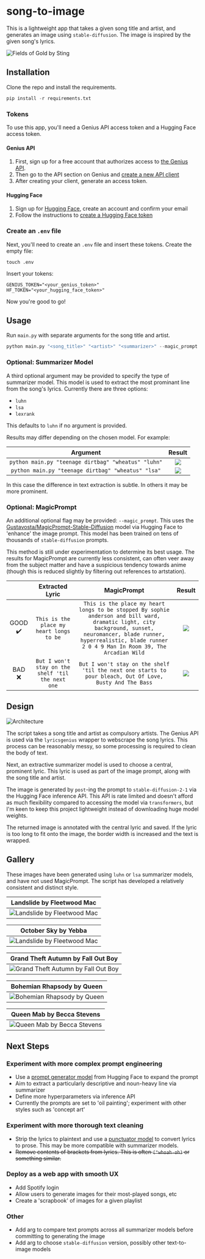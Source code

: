 # song-to-image

This is a lightweight app that takes a given song title and artist, and generates an image using `stable-diffusion`. 
The image is inspired by the given song's lyrics. 

![Fields of Gold by Sting](examples/fields_of_gold.jpg)

## Installation
Clone the repo and install the requirements. 
```python
pip install -r requirements.txt
```

### Tokens
To use this app, you'll need a Genius API access token and a Hugging Face access token. 

#### Genius API
1. First, sign up for a free account that authorizes access to [the Genius API](https://genius.com/api-clients).
2. Then go to the API section on Genius and [create a new API client](https://genius.com/api-clients/new)
3. After creating your client, generate an access token. 

#### Hugging Face
1. Sign up for [Hugging Face](https://huggingface.co), create an account and confirm your email
2. Follow the instructions to [create a Hugging Face token](https://huggingface.co/docs/hub/security-tokens#:~:text=To%20create%20an%20access%20token,clicking%20on%20the%20Manage%20button.)

### Create an `.env` file
Next, you'll need to create an `.env` file and insert these tokens. Create the empty file:
```commandline
touch .env
```
Insert your tokens:
```
GENIUS_TOKEN="<your_genius_token>"
HF_TOKEN="<your_hugging_face_token>"
```

Now you're good to go!

## Usage
Run `main.py` with separate arguments for the song title and artist.
```python
python main.py "<song_title>" "<artist>" "<summarizer>" --magic_prompt
```

### Optional: Summarizer Model

A third optional argument may be provided to specify the type of summarizer model. 
This model is used to extract the most prominant line from the song's lyrics.
Currently there are three options:
- `luhn`
- `lsa`
- `lexrank`

This defaults to `luhn` if no argument is provided.

Results may differ depending on the chosen model. For example:

|                      Argument                       |                 Result                 |
|:---------------------------------------------------:|:--------------------------------------:|
 | `python main.py "teenage dirtbag" "wheatus" "luhn"` | ![](examples/teenage_dirtbag_luhn.jpg) |
| `python main.py "teenage dirtbag" "wheatus" "lsa"`  | ![](examples/teenage_dirtbag_lsa.jpg)  |

In this case the difference in text extraction is subtle. In others it may be more prominent. 

### Optional: MagicPrompt

An additional optional flag may be provided: `--magic_prompt`. 
This uses the [Gustavosta/MagicPrompt-Stable-Diffusion](https://huggingface.co/Gustavosta/MagicPrompt-Stable-Diffusion) 
model via Hugging Face to 'enhance' the image prompt. This model has been trained on tens of thousands of 
`stable-diffusion` prompts. 

This method is still under experimentation to determine its best usage. The results for MagicPrompt are currently less 
consistent, can often veer away from the subject matter and have a suspicious tendency towards anime (though this is 
reduced slightly by filtering out references to artstation). 


|                         |                  Extracted Lyric                  |                                                                                                          MagicPrompt                                                                                                          |                 Result                 |
|:-----------------------:|:-------------------------------------------------:|:-----------------------------------------------------------------------------------------------------------------------------------------------------------------------------------------------------------------------------:|:--------------------------------------:|
 | GOOD :heavy_check_mark: |     `This is the place my heart longs to be`      | `This is the place my heart longs to be stopped By sophie anderson and bill ward, dramatic light, city background, sunset, neuromancer, blade runner, hyperrealistic, blade runner 2 0 4 9 Man In Room 39, The Arcadian Wild` | ![](examples/man_in_room_39_magic.png) | 
|         BAD :x:         | `But I won't stay on the shelf 'til the next one` |                                                           `But I won't stay on the shelf 'til the next one starts to pour bleach, Out Of Love, Busty And The Bass`                                                            |  ![](examples/out_of_love_magic.png)   |



## Design
![Architecture](examples/architecture.png)

The script takes a song title and artist as compulsory artists. 
The Genius API is used via the `lyricsgenius` wrapper to webscrape the song lyrics. 
This process can be reasonably messy, so some processing is required to clean the body of text. 

Next, an extractive summarizer model is used to choose a central, prominent lyric. 
This lyric is used as part of the image prompt, along with the song title and artist. 

The image is generated by `post`-ing the prompt to `stable-diffusion-2-1` via the Hugging Face inference API. 
This API is rate limited and doesn't afford as much flexibility compared to accessing the model via `transformers`, but 
I'm keen to keep this project lightweight instead of downloading huge model weights. 

The returned image is annotated with the central lyric and saved. 
If the lyric is too long to fit onto the image, the border width is increased and the text is wrapped.

## Gallery
These images have been generated using `luhn` or `lsa` summarizer models, and have not used MagicPrompt. 
The script has developed a relatively consistent and distinct style. 

|              Landslide by Fleetwood Mac               |
|:-----------------------------------------------------:|
| ![Landslide by Fleetwood Mac](examples/landslide.jpg) |

|                  October Sky by Yebba                   |
|:-------------------------------------------------------:|
| ![Landslide by Fleetwood Mac](examples/october_sky.png) |

|                   Grand Theft Autumn by Fall Out Boy                   |
|:----------------------------------------------------------------------:|
| ![Grand Theft Autumn by Fall Out Boy](examples/grand_theft_autumn.png) |

|                  Bohemian Rhapsody by Queen                   |
|:-------------------------------------------------------------:|
| ![Bohemian Rhapsody by Queen](examples/bohemian_rhapsody.png) |

|              Queen Mab by Becca Stevens               |
|:-----------------------------------------------------:|
| ![Queen Mab by Becca Stevens](examples/queen_mab.png) |

## Next Steps

### Experiment with more complex prompt engineering
- Use a [prompt generator model](https://huggingface.co/succinctly/text2image-prompt-generator) from Hugging Face to 
expand the prompt
- Aim to extract a particularly descriptive and noun-heavy line via summarizer
- Define more hyperparameters via inference API
- Currently the prompts are set to 'oil painting'; experiment with other styles such as 'concept art'

### Experiment with more thorough text cleaning
- Strip the lyrics to plaintext and use a 
[punctuator model](https://huggingface.co/oliverguhr/fullstop-punctuation-multilang-large?text=Yet+she+blushed+as+if+with+guilt+when+Cynthia+reading+her+thoughts+said+to+her+one+day+Molly+you%27re+very+glad+to+get+rid+of+us+are+not+you) to convert lyrics to prose. This may be more compatible with summarizer models.
- ~~Remove contents of brackets from lyrics. This is often `("whoah-oh)` or something similar.~~

### Deploy as a web app with smooth UX
- Add Spotify login
- Allow users to generate images for their most-played songs, etc
- Create a 'scrapbook' of images for a given playlist

### Other
- Add arg to compare text prompts across all summarizer models before committing to generating the image
- Add arg to choose `stable-diffusion` version, possibly other text-to-image models 